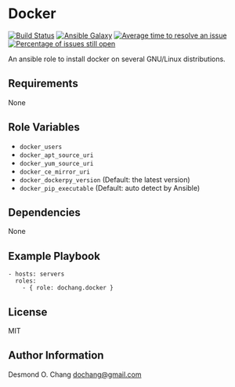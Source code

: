 Docker
======

[![Build Status](https://travis-ci.org/dochang/ansible-role-docker.svg?branch=master)](https://travis-ci.org/dochang/ansible-role-docker)
[![Ansible Galaxy](https://img.shields.io/badge/galaxy-dochang.docker-blue.svg)](https://galaxy.ansible.com/dochang/docker/)
[![Average time to resolve an issue](http://isitmaintained.com/badge/resolution/dochang/ansible-role-docker.svg)](http://isitmaintained.com/project/dochang/ansible-role-docker "Average time to resolve an issue")
[![Percentage of issues still open](http://isitmaintained.com/badge/open/dochang/ansible-role-docker.svg)](http://isitmaintained.com/project/dochang/ansible-role-docker "Percentage of issues still open")

An ansible role to install docker on several GNU/Linux distributions.

Requirements
------------

None

Role Variables
--------------

  - `docker_users`
  - `docker_apt_source_uri`
  - `docker_yum_source_uri`
  - `docker_ce_mirror_uri`
  - `docker_dockerpy_version` (Default: the latest version)
  - `docker_pip_executable` (Default: auto detect by Ansible)

Dependencies
------------

None

Example Playbook
----------------

    - hosts: servers
      roles:
        - { role: dochang.docker }

License
-------

MIT

Author Information
------------------

Desmond O. Chang <dochang@gmail.com>
